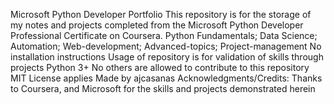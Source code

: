 Microsoft Python Developer Portfolio
This repository is for the storage of my notes and projects completed from the Microsoft Python Developer Professional Certificate on Coursera.
Python Fundamentals; Data Science; Automation; Web-development; Advanced-topics; Project-management
No installation instructions
Usage of repository is for validation of skills through projects
Python 3+
No others are allowed to contribute to this repository
MIT License applies
Made by ajcasanas
Acknowledgments/Credits: Thanks to Coursera, and Microsoft for the skills and projects demonstrated herein
